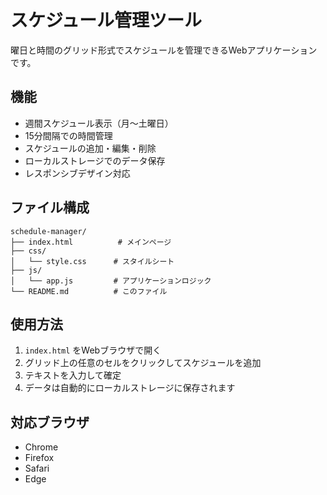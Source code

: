 # スケジュール管理ツール

曜日と時間のグリッド形式でスケジュールを管理できるWebアプリケーションです。

## 機能

- 週間スケジュール表示（月〜土曜日）
- 15分間隔での時間管理
- スケジュールの追加・編集・削除
- ローカルストレージでのデータ保存
- レスポンシブデザイン対応

## ファイル構成

```
schedule-manager/
├── index.html          # メインページ
├── css/
│   └── style.css      # スタイルシート
├── js/
│   └── app.js         # アプリケーションロジック
└── README.md          # このファイル
```

## 使用方法

1. `index.html` をWebブラウザで開く
2. グリッド上の任意のセルをクリックしてスケジュールを追加
3. テキストを入力して確定
4. データは自動的にローカルストレージに保存されます

## 対応ブラウザ

- Chrome
- Firefox
- Safari
- Edge